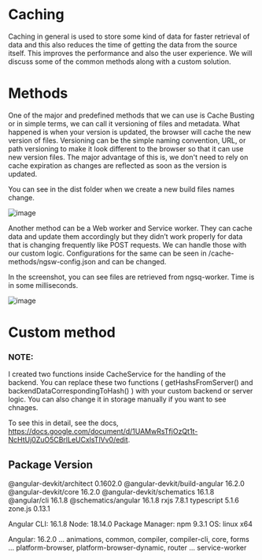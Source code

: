 # Caching
Caching in general is used to store some kind of data for faster retrieval of data and this also reduces the time of getting the data from the source itself. This improves the performance and also the user experience. We will discuss some of the common methods along with a custom solution.

# Methods

One of the major and predefined methods that we can use is Cache Busting or in simple terms, we can call it versioning of files and metadata. What happened is when your version is updated, the browser will cache the new version of files.
Versioning can be the simple naming convention, URL, or path versioning to make it look different to the browser so that it can use new version files. The major advantage of this is, we don't need to rely on cache expiration as changes are reflected as soon as the version is updated.

You can see in the dist folder when we create a new build files names change.

![image](https://github.com/amankushwaha0606/cache-methods/assets/63187338/2d91da46-28a0-4f90-a536-559986137861)

Another method can be a Web worker and Service worker. They can cache data and update them accordingly but they didn’t work properly for data that is changing frequently like POST requests. We can handle those with our custom logic. Configurations for the same can be seen in /cache-methods/ngsw-config.json and can be changed.

In the screenshot, you can see files are retrieved from ngsq-worker. Time is in some milliseconds.

![image](https://github.com/amankushwaha0606/cache-methods/assets/63187338/2db63df2-5118-4b4f-bbbb-d4f6a4f05ffe)

# Custom method

### NOTE:
I created two functions inside CacheService for the handling of the backend. You can replace these two functions ( getHashsFromServer() and backendDataCorrespondingToHash() ) with your custom backend or server logic. You can also change it in storage manually if you want to see chnages. 

To see this in detail, see the docs, https://docs.google.com/document/d/1UAMwRsTfjOzQt1t-NcHtUj0ZuO5CBrlLeUCxlsTlVv0/edit.

Package                         Version
---------------------------------------------------------
@angular-devkit/architect       0.1602.0
@angular-devkit/build-angular   16.2.0
@angular-devkit/core            16.2.0
@angular-devkit/schematics      16.1.8
@angular/cli                    16.1.8
@schematics/angular             16.1.8
rxjs                            7.8.1
typescript                      5.1.6
zone.js                         0.13.1



Angular CLI: 16.1.8
Node: 18.14.0
Package Manager: npm 9.3.1
OS: linux x64

Angular: 16.2.0
... animations, common, compiler, compiler-cli, core, forms
... platform-browser, platform-browser-dynamic, router
... service-worker
